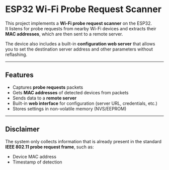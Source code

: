 # ESP32 Wi-Fi Probe Request Scanner

This project implements a **Wi-Fi probe request scanner** on the ESP32.  
It listens for probe requests from nearby Wi-Fi devices and extracts their **MAC addresses**, which are then sent to a remote server.  

The device also includes a built-in **configuration web server** that allows you to set the destination server address and other parameters without reflashing.

---

## Features
-  Captures **probe requests** packets
-  Gets **MAC addresses** of detected devices from packets
-  Sends data to a **remote server** 
-  Built-in **web interface** for configuration (server URL, credentials, etc.)  
-  Stores settings in non-volatile memory (NVS/EEPROM)  

---

## Disclaimer
The system only collects information that is already present in the standard  
**IEEE 802.11 probe request frame**, such as:
- Device MAC address  
- Timestamp of detection  
